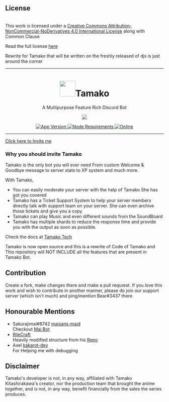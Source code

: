 
## License
<br />This work is licensed under a <a rel="license" href="http://creativecommons.org/licenses/by-nc-nd/4.0/">Creative Commons Attribution-NonCommercial-NoDerivatives 4.0 International License</a> along with Common Clause

Read the full license <a href="https://github.com/Tamako-Tech/Tamako/blob/main/LICENSE.md">here</a>

Rewrite for Tamako that will be written on the freshly released of djs is just around the corner

---

<h1 align="center"> <img src='https://raw.githubusercontent.com/Tamako-Tech/Tamako-Docs/main/static/img/logo.png' height='50'>Tamako</h1>

<p align="center"> A Multipurpose Feature Rich Discord Bot </p>

<p align="center">
  <a href="http://forthebadge.com/">
    <img src="http://forthebadge.com/images/badges/built-with-love.svg"/>
  </a>
</p>

<p align="center">
  <a href="https://github.com/BearTS/Tamako">
    <img src="https://img.shields.io/github/package-json/v/BearTS/tamako/main?color=pink&label=Current%20Version" alt="App Version" />
  </a>
  <a href="https://nodejs.org/dist/latest-v16.x/">
    <img src="https://img.shields.io/static/v1?label=node&message=>=16.0.0&color=success&logo=Node.js&logoColor=white" alt="Node Requirements">
  </a>
  <!-- <a href="https://github.com/BearTS/Tamako">
    <img src="https://img.shields.io/github/workflow/status/BearTS/Tamako/Docker%20Image" alt="build">
  </a> -->
  <a href="https://discord.gg/dDnmY56">
    <img src="https://img.shields.io/discord/744871453060759682?color=%237289DA&label=Support&logo=discord&logoColor=white" alt="Online">
  </a>
</p>
<p align="center">
  
</p>

---

[Click here to Invite me](https://discord.com/api/oauth2/authorize?client_id=721100913611112470&permissions=1644972474359&scope=bot%20applications.commands)

### Why you should invite Tamako
Tamako is the only bot you will ever need
From custom Welcome & Goodbye message to server stats to XP system and much more.

With Tamako, 
- You can easily moderate your server with the help of Tamako She has got you covered
- Tamako has a Ticket Support System to help your server members directly talk with support team on your server. She can even archive those tickets and give you a copy
- Tamako can play Music and even different sounds from the SoundBoard
- Tamako has multiple shards to reduce the response time and provide you with the output as soon as possible.


Check the docs at <a href="https://tamako.tech/">Tamako Tech</a>

Tamako is now open source and this is a rewrite of Code of Tamako and This repository will NOT INCLUDE all the features 
that are present in Tamako Bot.



## Contribution
Create a fork, make changes there and make a pull requrest.
If you love this work and wish to contribute in another manner, please do join our support server (which isn't much) and ping/mention Bear#3437 there.

## Honourable Mentions
- Sakurajimai#6742 [maisans-maid](https://github.com/maisans-maid)<br/>
  Checkout [Mai Bot](https://github.com/maisans-maid/Mai)
- [RileCraft](https://github.com/RileCraft/DiscordBot-Template/)<br/>
  Heavily modified structure from his [Repo](https://github.com/RileCraft/DiscordBot-Template/)
- Axel [kakarot-dev](https://github.com/kakarot-dev)<br/>
  For Helping me with debugging


## Disclaimer
Tamako's developer is not, in any way, affiliated with Tamako Kitashirakawa's creator, nor the production team that brought the anime together, and is not, in any way, benefit financially from the sales the series produces.